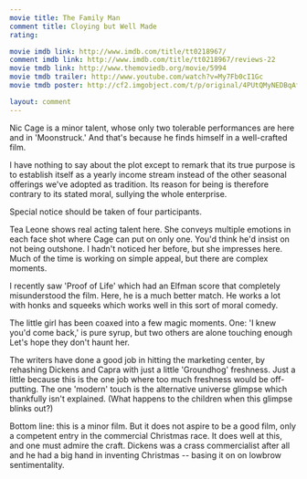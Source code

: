 ```yaml
---
movie title: The Family Man
comment title: Cloying but Well Made
rating: 

movie imdb link: http://www.imdb.com/title/tt0218967/
comment imdb link: http://www.imdb.com/title/tt0218967/reviews-22
movie tmdb link: http://www.themoviedb.org/movie/5994
movie tmdb trailer: http://www.youtube.com/watch?v=My7Fb0cI1Gc
movie tmdb poster: http://cf2.imgobject.com/t/p/original/4PUtQMyNEDBqAfZbhV3FeCO4jAU.jpg

layout: comment
---
```


Nic Cage is a minor talent, whose only two tolerable performances are here and in 'Moonstruck.' And that's because he finds himself in a well-crafted film.

I have nothing to say about the plot except to remark that its true purpose is to establish itself as a yearly income stream instead of the other seasonal offerings we've adopted as tradition. Its reason for being is therefore contrary to its stated moral, sullying the whole enterprise.

Special notice should be taken of four participants.

Tea Leone shows real acting talent here. She conveys multiple emotions in each face shot where Cage can put on only one. You'd think he'd insist on not being outshone. I hadn't noticed her before, but she impresses here. Much of the time is working on simple appeal, but there are complex moments.

I recently saw 'Proof of Life' which had an Elfman score that completely misunderstood the film. Here, he is a much better match. He works a lot with honks and squeeks which works well in this sort of moral comedy.

The little girl has been coaxed into a few magic moments. One: 'I knew you'd come back,' is pure syrup, but two others are alone touching enough  Let's hope they don't haunt her.

The writers have done a good job in hitting the marketing center, by rehashing Dickens and Capra with just a little 'Groundhog' freshness. Just a little because this is the one job where too much freshness would be off-putting. The one 'modern' touch is the alternative universe glimpse which thankfully isn't explained. (What happens to the children when this glimpse blinks out?)

Bottom line: this is a minor film. But it does not aspire to be a good film, only a competent entry in the commercial Christmas race. It does well at this, and one must admire the craft. Dickens was a crass commercialist after all and he had a big hand in inventing Christmas -- basing it on on lowbrow sentimentality.